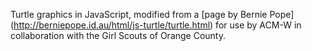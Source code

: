 Turtle graphics in JavaScript, modified from a 
[page by Bernie Pope] (http://berniepope.id.au/html/js-turtle/turtle.html)
for use by ACM-W in collaboration with the Girl Scouts of Orange County.

